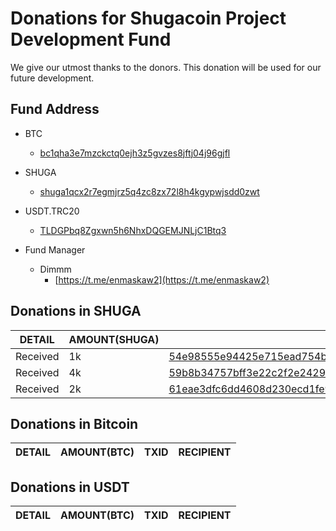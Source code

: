 # Donations for Shugacoin Project Development Fund
We give our utmost thanks to the donors. This donation will be used for our future development.

## Fund Address
- BTC
  * [bc1qha3e7mzckctq0ejh3z5gvzes8jftj04j96gjfl](https://blockstream.info/address/bc1qha3e7mzckctq0ejh3z5gvzes8jftj04j96gjfl)
- SHUGA
  * [shuga1qcx2r7egmjrz5q4zc8zx72l8h4kgypwjsdd0zwt](https://1explorer.shugacoin.org/address/shuga1qcx2r7egmjrz5q4zc8zx72l8h4kgypwjsdd0zwt)
- USDT.TRC20
  * [TLDGPbq8Zgxwn5h6NhxDQGEMJNLjC1Btq3](https://tronscan.org/#/address/TLDGPbq8Zgxwn5h6NhxDQGEMJNLjC1Btq3)

- Fund Manager
  * Dimmm
    - [https://t.me/enmaskaw2](https://t.me/enmaskaw2)
   
## Donations in SHUGA
DETAIL | AMOUNT(SHUGA) | TXID | RECIPIENT | 
--|--|--|--| 
Received | 1k | [54e98555e94425e715ead754b1c9666dfbb578e1b67383cb03537806ab10a420](https://1explorer.shugacoin.org/tx/54e98555e94425e715ead754b1c9666dfbb578e1b67383cb03537806ab10a420) | Dimmm
Received | 4k | [59b8b34757bff3e22c2f2e24299260120d60298f1aa9dafaef0d873cca6bce92](https://1explorer.shugacoin.org/tx/59b8b34757bff3e22c2f2e24299260120d60298f1aa9dafaef0d873cca6bce92) | Dimmm
Received | 2k | [61eae3dfc6dd4608d230ecd1fe91257452709d3b2caf8e4137f686024d870d23](https://1explorer.shugacoin.org/tx/61eae3dfc6dd4608d230ecd1fe91257452709d3b2caf8e4137f686024d870d23) | Dimmm
## Donations in Bitcoin
DETAIL | AMOUNT(BTC) | TXID | RECIPIENT | 
--|--|--|--|

## Donations in USDT
DETAIL | AMOUNT(BTC) | TXID | RECIPIENT | 
--|--|--|--|
